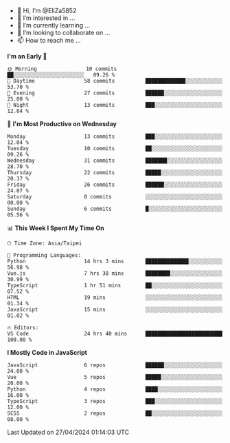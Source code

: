 - 👋 Hi, I’m @EliZa5852
- 👀 I’m interested in ...
- 🌱 I’m currently learning ...
- 💞️ I’m looking to collaborate on ...
- 📫 How to reach me ...

<!--START_SECTION:waka-->
**I'm an Early 🐤** 

```text
🌞 Morning                10 commits          ██░░░░░░░░░░░░░░░░░░░░░░░   09.26 % 
🌆 Daytime                58 commits          █████████████░░░░░░░░░░░░   53.70 % 
🌃 Evening                27 commits          ██████░░░░░░░░░░░░░░░░░░░   25.00 % 
🌙 Night                  13 commits          ███░░░░░░░░░░░░░░░░░░░░░░   12.04 % 
```
📅 **I'm Most Productive on Wednesday** 

```text
Monday                   13 commits          ███░░░░░░░░░░░░░░░░░░░░░░   12.04 % 
Tuesday                  10 commits          ██░░░░░░░░░░░░░░░░░░░░░░░   09.26 % 
Wednesday                31 commits          ███████░░░░░░░░░░░░░░░░░░   28.70 % 
Thursday                 22 commits          █████░░░░░░░░░░░░░░░░░░░░   20.37 % 
Friday                   26 commits          ██████░░░░░░░░░░░░░░░░░░░   24.07 % 
Saturday                 0 commits           ░░░░░░░░░░░░░░░░░░░░░░░░░   00.00 % 
Sunday                   6 commits           █░░░░░░░░░░░░░░░░░░░░░░░░   05.56 % 
```


📊 **This Week I Spent My Time On** 

```text
🕑︎ Time Zone: Asia/Taipei

💬 Programming Languages: 
Python                   14 hrs 3 mins       ██████████████░░░░░░░░░░░   56.98 % 
Vue.js                   7 hrs 38 mins       ████████░░░░░░░░░░░░░░░░░   30.99 % 
TypeScript               1 hr 51 mins        ██░░░░░░░░░░░░░░░░░░░░░░░   07.52 % 
HTML                     19 mins             ░░░░░░░░░░░░░░░░░░░░░░░░░   01.34 % 
JavaScript               15 mins             ░░░░░░░░░░░░░░░░░░░░░░░░░   01.02 % 

🔥 Editors: 
VS Code                  24 hrs 40 mins      █████████████████████████   100.00 % 
```

**I Mostly Code in JavaScript** 

```text
JavaScript               6 repos             ██████░░░░░░░░░░░░░░░░░░░   24.00 % 
Vue                      5 repos             █████░░░░░░░░░░░░░░░░░░░░   20.00 % 
Python                   4 repos             ████░░░░░░░░░░░░░░░░░░░░░   16.00 % 
TypeScript               3 repos             ███░░░░░░░░░░░░░░░░░░░░░░   12.00 % 
SCSS                     2 repos             ██░░░░░░░░░░░░░░░░░░░░░░░   08.00 % 
```




 Last Updated on 27/04/2024 01:14:03 UTC
<!--END_SECTION:waka-->

